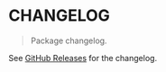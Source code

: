 # CHANGELOG

> Package changelog.

See [GitHub Releases](https://github.com/stdlib-js/constants-float64-smallest-subnormal/releases) for the changelog.